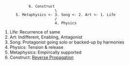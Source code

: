                 6. Construct
                            \
          5. Metaphysics <- 3. Song <- 2. Art <- 1. Life
                            /
                            4. Physics


1. Life: Recurrence of same
2. Art: Indifferent, Enabling, Antagonist
3. Song: Protagonist going solo or backed-up by harmonies
4. Physics: Tension & release
5. Metaphysics: Empirically supported
6. Construct: [Reverse Propagation](https://publichealth.jhu.edu/events/2024/public-health-ai-strategic-endeavors-phaise-launch-feb-29)




